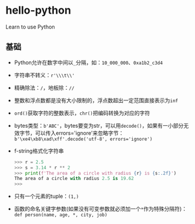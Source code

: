 # hello-python

Learn to use Python

## 基础

- Python允许在数字中间以`_`分隔，如：`10_000_000`、`0xa1b2_c3d4`
- 字符串不转义：`r'\\\t\\'`
- 精确除法：`/`，地板除：`//`
- 整数和浮点数都是没有大小限制的，浮点数超出一定范围直接表示为`inf`
- `ord()`获取字符的整数表示，`chr()`把编码转换为对应的字符
- bytes类型：`b'ABC'`，bytes要变为str，可以用`decode()`，如果有一小部分无效字节，可以传入errors='ignore'来忽略字节：`b'\xe4\xb8\xad\xff'.decode('utf-8', errors='ignore')`
- f-string格式化字符串

  ```python
  >>> r = 2.5
  >>> s = 3.14 * r ** 2
  >>> print(f'The area of a circle with radius {r} is {s:.2f}')
  The area of a circle with radius 2.5 is 19.62
  >>>
  ```

- 只有一个元素的tuple：`(1,)`
- 函数的命名关键字参数(如果没有可变参数就必须加一个`*`作为特殊分隔符)：`def person(name, age, *, city, job)`
